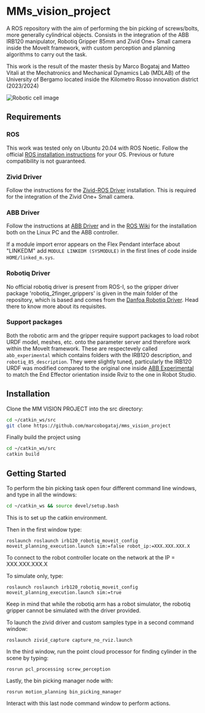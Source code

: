 # MMs_vision_project
A ROS repository with the aim of performing the bin picking of screws/bolts, more generally cylindrical objects. Consists in the integration of the ABB IRB120 manipulator, Robotiq Gripper 85mm and Zivid One+ Small camera inside the MoveIt framework, with custom perception and planning algorithms to carry out the task.

This work is the result of the master thesis by Marco Bogataj and Matteo Vitali at the Mechatronics and Mechanical Dynamics Lab (MDLAB) of the University of Bergamo located inside the Kilometro Rosso innovation district (2023/2024)

![Robotic cell image](/images/robotic_cell_MDLAB.JPG)

## Requirements

### ROS

This work was tested only on Ubuntu 20.04 with ROS Noetic. Follow the official [ROS installation instructions](http://wiki.ros.org/ROS/Installation) for your OS. Previous or future compatibility is not guaranteed.

### Zivid Driver

Follow the instructions for the [Zivid-ROS Driver](https://github.com/zivid/zivid-ros) installation. This is required for the integration of the Zivid One+ Small camera.

### ABB Driver 

Follow the instructions at [ABB Driver](https://github.com/ros-industrial/abb_driver) and in the [ROS Wiki](http://wiki.ros.org/abb_driver) for the installation both on the Linux PC and the ABB controller.

If a module import error appears on the Flex Pendant interface about "LINKEDM" add `MODULE LINKEDM (SYSMODULE)` in the first lines of code inside `HOME/linked_m.sys`.

### Robotiq Driver 

No official robotiq driver is present from ROS-I, so the gripper driver package 'robotiq_2finger_grippers' is given in the main folder of the repository, which is based and comes from the [Danfoa Robotiq Driver](https://github.com/Danfoa/robotiq_2finger_grippers). Head there to know more about its requisites.

### Support packages

Both the robotic arm and the gripper require support packages to load robot URDF model, meshes, etc. onto the parameter server and therefore work within the MoveIt framework. These are respectevely called `abb_experimental` which contains folders with the IRB120 description, and `robotiq_85_description`. They were slightly tuned, particularly the IRB120 URDF was modified compared to the original one inside [ABB Experimental](https://github.com/ros-industrial/abb_experimental) to match the End Effector orientation inside Rviz to the one in Robot Studio.

## Installation

Clone the MM VISION PROJECT into the src directory:

```bash
cd ~/catkin_ws/src
git clone https://github.com/marcobogataj/mms_vision_project
```
Finally build the project using 

```bash
cd ~/catkin_ws/src
catkin build
```

## Getting Started

To perform the bin picking task open four different command line windows, and type in all the windows:

```bash
cd ~/catkin_ws && source devel/setup.bash
```

This is to set up the catkin environment.

Then in the first window type:

```
roslaunch roslaunch irb120_robotiq_moveit_config moveit_planning_execution.launch sim:=false robot_ip:=XXX.XXX.XXX.X

```

To connect to the robot controller locate on the network at the IP = XXX.XXX.XXX.X

To simulate only, type:

```
roslaunch roslaunch irb120_robotiq_moveit_config moveit_planning_execution.launch sim:=true

```

Keep in mind that while the robotiq arm has a robot simulator, the robotiq gripper cannot be simulated with the driver provided.


To launch the zivid driver and custom samples type in a second command window:

```
roslaunch zivid_capture capture_no_rviz.launch

```

In the third window, run the point cloud processor for finding cylinder in the scene by typing:

```
rosrun pcl_processing screw_perception 

```

Lastly, the bin picking manager node with:

```
rosrun motion_planning bin_picking_manager

```

Interact with this last node command window to perform actions.
